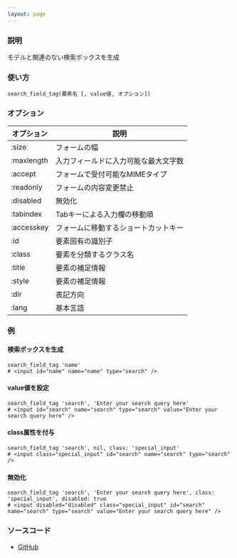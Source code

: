 ```yaml
---
layout: page
---
```

### 説明
モデルと関連のない検索ボックスを生成

### 使い方
    search_field_tag(要素名 [, value値, オプション])

### オプション

オプション   | 説明
---------- | ------------------
:size      | フォームの幅
:maxlength | 入力フィールドに入力可能な最大文字数
:accept    | フォームで受付可能なMIMEタイプ
:readonly  | フォームの内容変更禁止
:disabled  | 無効化
:tabindex  | Tabキーによる入力欄の移動順
:accesskey | フォームに移動するショートカットキー
:id        | 要素固有の識別子
:class     | 要素を分類するクラス名
:title     | 要素の補足情報
:style     | 要素の補足情報
:dir       | 表記方向
:lang      | 基本言語

### 例
#### 検索ボックスを生成
    search_field_tag 'name'
    # <input id="name" name="name" type="search" />

#### value値を設定
    search_field_tag 'search', 'Enter your search query here'
    # <input id="search" name="search" type="search" value="Enter your search query here" />

#### class属性を付与
    search_field_tag 'search', nil, class: 'special_input'
    # <input class="special_input" id="search" name="search" type="search" />

#### 無効化
    search_field_tag 'search', 'Enter your search query here', class: 'special_input', disabled: true
    # <input disabled="disabled" class="special_input" id="search" name="search" type="search" value="Enter your search query here" />

### ソースコード
* [GitHub](https://github.com/rails/rails/blob/f33d52c95217212cbacc8d5e44b5a8e3cdc6f5b3/actionview/lib/action_view/helpers/form_tag_helper.rb#L626)